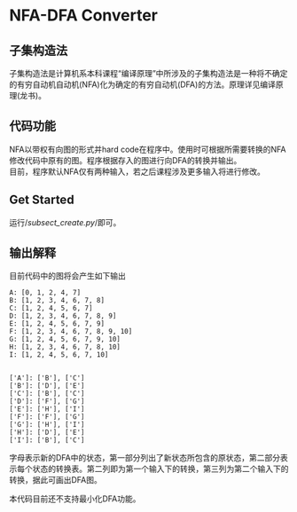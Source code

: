 # NFA-DFA Converter

## 子集构造法
子集构造法是计算机系本科课程“编译原理”中所涉及的子集构造法是一种将不确定的有穷自动机自动机(NFA)化为确定的有穷自动机(DFA)的方法。原理详见编译原理(龙书)。    

## 代码功能
NFA以带权有向图的形式并hard code在程序中。使用时可根据所需要转换的NFA修改代码中原有的图。程序根据存入的图进行向DFA的转换并输出。      
目前，程序默认NFA仅有两种输入，若之后课程涉及更多输入将进行修改。

## Get Started
运行/*subsect_create.py*/即可。

## 输出解释
目前代码中的图将会产生如下输出

```
A: [0, 1, 2, 4, 7]
B: [1, 2, 3, 4, 6, 7, 8]
C: [1, 2, 4, 5, 6, 7]
D: [1, 2, 3, 4, 6, 7, 8, 9]
E: [1, 2, 4, 5, 6, 7, 9]
F: [1, 2, 3, 4, 6, 7, 8, 9, 10]
G: [1, 2, 4, 5, 6, 7, 9, 10]
H: [1, 2, 3, 4, 6, 7, 8, 10]
I: [1, 2, 4, 5, 6, 7, 10]


['A']: ['B'], ['C']
['B']: ['D'], ['E']
['C']: ['B'], ['C']
['D']: ['F'], ['G']
['E']: ['H'], ['I']
['F']: ['F'], ['G']
['G']: ['H'], ['I']
['H']: ['D'], ['E']
['I']: ['B'], ['C']
```
字母表示新的DFA中的状态，第一部分列出了新状态所包含的原状态，第二部分表示每个状态的转换表。第二列即为第一个输入下的转换，第三列为第二个输入下的转换，据此可画出DFA图。

本代码目前还不支持最小化DFA功能。
